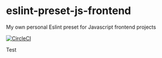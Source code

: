 # eslint-preset-js-frontend

My own personal Eslint preset for Javascript frontend projects

[![CircleCI](https://dl.circleci.com/status-badge/img/circleci/B2sS2nXefFaP2tQT2jZKBp/Sy5ceSgwyKsw4Bc7WuDeuY/tree/main.svg?style=svg&circle-token=a6890fe5db8e07833142f81f6105b43b88f3858c)](https://dl.circleci.com/status-badge/redirect/circleci/B2sS2nXefFaP2tQT2jZKBp/Sy5ceSgwyKsw4Bc7WuDeuY/tree/main)

Test
